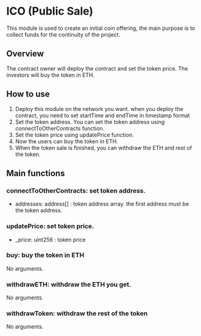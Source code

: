 # ICO (Public Sale)

This module is used to create an initial coin offering, the main purpose is to collect funds for the continuity of the project.

## Overview

The contract owner will deploy the contract and set the token price.
The investors will buy the token in ETH.

## How to use

1. Deploy this module on the network you want.
when you deploy the contract, you need to set startTime and endTime in timestamp format
2. Set the token address.
You can set the token address using connectToOtherContracts function.
3. Set the token price using updatePrice function.
4. Now the users can buy the token in ETH.
5. When the token sale is finished, you can withdraw the ETH and rest of the token.

## Main functions

### connectToOtherContracts: set token address.

- addresses: address[] : token address array. the first address must be the token address.

### updatePrice: set token price.

- _price: uint256 : token price

### buy: buy the token in ETH

No arguments.

### withdrawETH: withdraw the ETH you get.

No arguments.

### withdrawToken: withdraw the rest of the token

No arguments.

